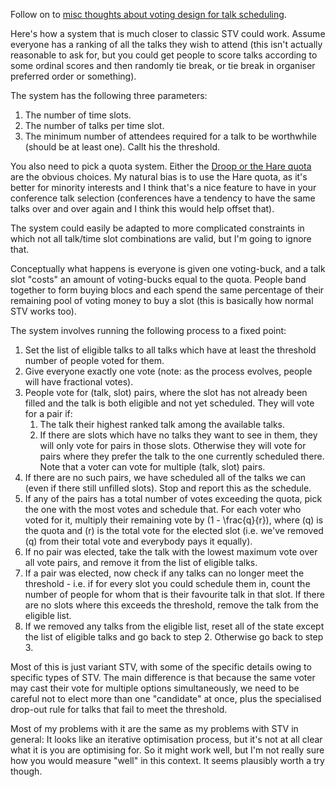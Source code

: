 Follow on to [misc thoughts about voting design for talk scheduling](https://notebook.drmaciver.com/posts/2018-09-05-13:24.html).

Here's how a system that is much closer to classic STV could work.
Assume everyone has a ranking of all the talks they wish to attend (this isn't actually reasonable to ask for, but you could get people to score talks according to some ordinal scores and then randomly tie break, or tie break in organiser preferred order or something).

The system has the following three parameters:

1. The number of time slots.
2. The number of talks per time slot.
3. The minimum number of attendees required for a talk to be worthwhile (should be at least one). Callt his the threshold.

You also need to pick a quota system. Either the [Droop or the Hare quota](https://en.wikipedia.org/wiki/Comparison_of_the_Hare_and_Droop_quotas) are the obvious choices.
My natural bias is to use the Hare quota, as it's better for minority interests and I think that's a nice feature to have in your conference talk selection (conferences have a tendency to have the same talks over and over again and I think this would help offset that).

The system could easily be adapted to more complicated constraints in which not all talk/time slot combinations are valid, but I'm going to ignore that.

Conceptually what happens is everyone is given one voting-buck,
and a talk slot "costs" an amount of voting-bucks equal to the quota.
People band together to form buying blocs and each spend the same percentage of their remaining pool of voting money to buy a slot (this is basically how normal STV works too).

The system involves running the following process to a fixed point:

1. Set the list of eligible talks to all talks which have at least the threshold number of people voted for them.
2. Give everyone exactly one vote (note: as the process evolves, people will have fractional votes).
3. People vote for (talk, slot) pairs, where the slot has not already been filled and the talk is both eligible and not yet scheduled.
   They will vote for a pair if:
    1. The talk their highest ranked talk among the available talks.
    2. If there are slots which have no talks they want to see in them, they will only vote for pairs in those slots.
       Otherwise they will vote for pairs where they prefer the talk to the one currently scheduled there.
   Note that a voter can vote for multiple (talk, slot) pairs.
4. If there are no such pairs, we have scheduled all of the talks we can (even if there still unfilled slots). Stop and report this as the schedule.
5. If any of the pairs has a total number of votes exceeding the quota, pick the one with the most votes and schedule that.
   For each voter who voted for it, multiply their remaining vote by \(1 - \frac{q}{r}\), where \(q\) is the quota and \(r\) is the total vote for the elected slot
   (i.e. we've removed \(q\) from their total vote and everybody pays it equally).
6. If no pair was elected, take the talk with the lowest maximum vote over all vote pairs, and remove it from the list of eligible talks.
7. If a pair was elected, now check if any talks can no longer meet the threshold - i.e. if for every slot you could schedule them in,
   count the number of people for whom that is their favourite talk in that slot. If there are no slots where this exceeds the threshold, remove the talk from the eligible list.
8. If we removed any talks from the eligible list, reset all of the state except the list of eligible talks and go back to step 2. Otherwise go back to step 3.


Most of this is just variant STV, with some of the specific details owing to specific types of STV.
The main difference is that because the same voter may cast their vote for multiple options simultaneously,
we need to be careful not to elect more than one "candidate" at once,
plus the specialised drop-out rule for talks that fail to meet the threshold.

Most of my problems with it are the same as my problems with STV in general: It looks like an iterative optimisation process, but it's not at all clear what it is you are optimising for.
So it might work well, but I'm not really sure how you would measure "well" in this context.
It seems plausibly worth a try though.
